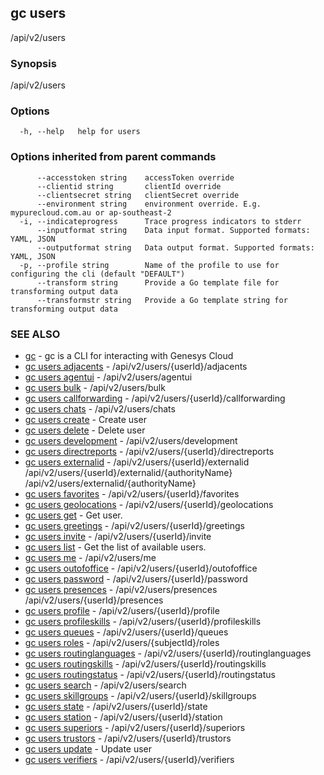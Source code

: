 ## gc users

/api/v2/users

### Synopsis

/api/v2/users

### Options

```
  -h, --help   help for users
```

### Options inherited from parent commands

```
      --accesstoken string    accessToken override
      --clientid string       clientId override
      --clientsecret string   clientSecret override
      --environment string    environment override. E.g. mypurecloud.com.au or ap-southeast-2
  -i, --indicateprogress      Trace progress indicators to stderr
      --inputformat string    Data input format. Supported formats: YAML, JSON
      --outputformat string   Data output format. Supported formats: YAML, JSON
  -p, --profile string        Name of the profile to use for configuring the cli (default "DEFAULT")
      --transform string      Provide a Go template file for transforming output data
      --transformstr string   Provide a Go template string for transforming output data
```

### SEE ALSO

* [gc](gc.html)	 - gc is a CLI for interacting with Genesys Cloud
* [gc users adjacents](gc_users_adjacents.html)	 - /api/v2/users/{userId}/adjacents
* [gc users agentui](gc_users_agentui.html)	 - /api/v2/users/agentui
* [gc users bulk](gc_users_bulk.html)	 - /api/v2/users/bulk
* [gc users callforwarding](gc_users_callforwarding.html)	 - /api/v2/users/{userId}/callforwarding
* [gc users chats](gc_users_chats.html)	 - /api/v2/users/chats
* [gc users create](gc_users_create.html)	 - Create user
* [gc users delete](gc_users_delete.html)	 - Delete user
* [gc users development](gc_users_development.html)	 - /api/v2/users/development
* [gc users directreports](gc_users_directreports.html)	 - /api/v2/users/{userId}/directreports
* [gc users externalid](gc_users_externalid.html)	 - /api/v2/users/{userId}/externalid /api/v2/users/{userId}/externalid/{authorityName} /api/v2/users/externalid/{authorityName}
* [gc users favorites](gc_users_favorites.html)	 - /api/v2/users/{userId}/favorites
* [gc users geolocations](gc_users_geolocations.html)	 - /api/v2/users/{userId}/geolocations
* [gc users get](gc_users_get.html)	 - Get user.
* [gc users greetings](gc_users_greetings.html)	 - /api/v2/users/{userId}/greetings
* [gc users invite](gc_users_invite.html)	 - /api/v2/users/{userId}/invite
* [gc users list](gc_users_list.html)	 - Get the list of available users.
* [gc users me](gc_users_me.html)	 - /api/v2/users/me
* [gc users outofoffice](gc_users_outofoffice.html)	 - /api/v2/users/{userId}/outofoffice
* [gc users password](gc_users_password.html)	 - /api/v2/users/{userId}/password
* [gc users presences](gc_users_presences.html)	 - /api/v2/users/presences /api/v2/users/{userId}/presences
* [gc users profile](gc_users_profile.html)	 - /api/v2/users/{userId}/profile
* [gc users profileskills](gc_users_profileskills.html)	 - /api/v2/users/{userId}/profileskills
* [gc users queues](gc_users_queues.html)	 - /api/v2/users/{userId}/queues
* [gc users roles](gc_users_roles.html)	 - /api/v2/users/{subjectId}/roles
* [gc users routinglanguages](gc_users_routinglanguages.html)	 - /api/v2/users/{userId}/routinglanguages
* [gc users routingskills](gc_users_routingskills.html)	 - /api/v2/users/{userId}/routingskills
* [gc users routingstatus](gc_users_routingstatus.html)	 - /api/v2/users/{userId}/routingstatus
* [gc users search](gc_users_search.html)	 - /api/v2/users/search
* [gc users skillgroups](gc_users_skillgroups.html)	 - /api/v2/users/{userId}/skillgroups
* [gc users state](gc_users_state.html)	 - /api/v2/users/{userId}/state
* [gc users station](gc_users_station.html)	 - /api/v2/users/{userId}/station
* [gc users superiors](gc_users_superiors.html)	 - /api/v2/users/{userId}/superiors
* [gc users trustors](gc_users_trustors.html)	 - /api/v2/users/{userId}/trustors
* [gc users update](gc_users_update.html)	 - Update user
* [gc users verifiers](gc_users_verifiers.html)	 - /api/v2/users/{userId}/verifiers


